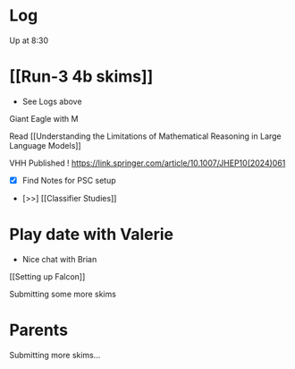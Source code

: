 

# Log

Up at 8:30

# [[Run-3 4b skims]]
- See Logs above

Giant Eagle with M

Read [[Understanding the Limitations of Mathematical Reasoning in Large Language Models]]

VHH Published ! https://link.springer.com/article/10.1007/JHEP10(2024)061

- [x] Find Notes for PSC setup
- [>>]  [[Classifier Studies]]


# Play date with Valerie
- Nice chat with Brian

[[Setting up Falcon]]

Submitting some more skims

# Parents 

Submitting more skims...